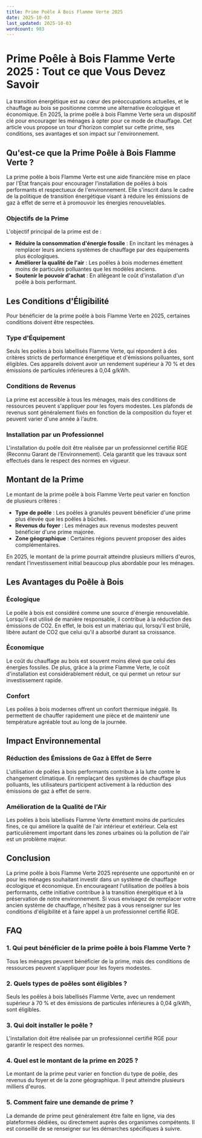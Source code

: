 ```yaml
---
title: Prime Poêle À Bois Flamme Verte 2025
date: 2025-10-03
last_updated: 2025-10-03
wordcount: 903
---
```


# Prime Poêle à Bois Flamme Verte 2025 : Tout ce que Vous Devez Savoir

La transition énergétique est au cœur des préoccupations actuelles, et le chauffage au bois se positionne comme une alternative écologique et économique. En 2025, la prime poêle à bois Flamme Verte sera un dispositif clé pour encourager les ménages à opter pour ce mode de chauffage. Cet article vous propose un tour d'horizon complet sur cette prime, ses conditions, ses avantages et son impact sur l'environnement.

## Qu'est-ce que la Prime Poêle à Bois Flamme Verte ?

La prime poêle à bois Flamme Verte est une aide financière mise en place par l'État français pour encourager l'installation de poêles à bois performants et respectueux de l'environnement. Elle s'inscrit dans le cadre de la politique de transition énergétique visant à réduire les émissions de gaz à effet de serre et à promouvoir les énergies renouvelables.

### Objectifs de la Prime

L'objectif principal de la prime est de :

- **Réduire la consommation d'énergie fossile** : En incitant les ménages à remplacer leurs anciens systèmes de chauffage par des équipements plus écologiques.
- **Améliorer la qualité de l'air** : Les poêles à bois modernes émettent moins de particules polluantes que les modèles anciens.
- **Soutenir le pouvoir d'achat** : En allégeant le coût d'installation d'un poêle à bois performant.

## Les Conditions d'Éligibilité

Pour bénéficier de la prime poêle à bois Flamme Verte en 2025, certaines conditions doivent être respectées.

### Type d'Équipement

Seuls les poêles à bois labellisés Flamme Verte, qui répondent à des critères stricts de performance énergétique et d'émissions polluantes, sont éligibles. Ces appareils doivent avoir un rendement supérieur à 70 % et des émissions de particules inférieures à 0,04 g/kWh.

### Conditions de Revenus

La prime est accessible à tous les ménages, mais des conditions de ressources peuvent s'appliquer pour les foyers modestes. Les plafonds de revenus sont généralement fixés en fonction de la composition du foyer et peuvent varier d'une année à l'autre.

### Installation par un Professionnel

L'installation du poêle doit être réalisée par un professionnel certifié RGE (Reconnu Garant de l’Environnement). Cela garantit que les travaux sont effectués dans le respect des normes en vigueur.

## Montant de la Prime

Le montant de la prime poêle à bois Flamme Verte peut varier en fonction de plusieurs critères :

- **Type de poêle** : Les poêles à granulés peuvent bénéficier d'une prime plus élevée que les poêles à bûches.
- **Revenus du foyer** : Les ménages aux revenus modestes peuvent bénéficier d'une prime majorée.
- **Zone géographique** : Certaines régions peuvent proposer des aides complémentaires.

En 2025, le montant de la prime pourrait atteindre plusieurs milliers d'euros, rendant l'investissement initial beaucoup plus abordable pour les ménages.

## Les Avantages du Poêle à Bois

### Écologique

Le poêle à bois est considéré comme une source d'énergie renouvelable. Lorsqu'il est utilisé de manière responsable, il contribue à la réduction des émissions de CO2. En effet, le bois est un matériau qui, lorsqu'il est brûlé, libère autant de CO2 que celui qu'il a absorbé durant sa croissance.

### Économique

Le coût du chauffage au bois est souvent moins élevé que celui des énergies fossiles. De plus, grâce à la prime Flamme Verte, le coût d'installation est considérablement réduit, ce qui permet un retour sur investissement rapide.

### Confort

Les poêles à bois modernes offrent un confort thermique inégalé. Ils permettent de chauffer rapidement une pièce et de maintenir une température agréable tout au long de la journée.

## Impact Environnemental

### Réduction des Émissions de Gaz à Effet de Serre

L'utilisation de poêles à bois performants contribue à la lutte contre le changement climatique. En remplaçant des systèmes de chauffage plus polluants, les utilisateurs participent activement à la réduction des émissions de gaz à effet de serre.

### Amélioration de la Qualité de l'Air

Les poêles à bois labellisés Flamme Verte émettent moins de particules fines, ce qui améliore la qualité de l'air intérieur et extérieur. Cela est particulièrement important dans les zones urbaines où la pollution de l'air est un problème majeur.

## Conclusion

La prime poêle à bois Flamme Verte 2025 représente une opportunité en or pour les ménages souhaitant investir dans un système de chauffage écologique et économique. En encourageant l'utilisation de poêles à bois performants, cette initiative contribue à la transition énergétique et à la préservation de notre environnement. Si vous envisagez de remplacer votre ancien système de chauffage, n'hésitez pas à vous renseigner sur les conditions d'éligibilité et à faire appel à un professionnel certifié RGE.

## FAQ

### 1. Qui peut bénéficier de la prime poêle à bois Flamme Verte ?

Tous les ménages peuvent bénéficier de la prime, mais des conditions de ressources peuvent s'appliquer pour les foyers modestes.

### 2. Quels types de poêles sont éligibles ?

Seuls les poêles à bois labellisés Flamme Verte, avec un rendement supérieur à 70 % et des émissions de particules inférieures à 0,04 g/kWh, sont éligibles.

### 3. Qui doit installer le poêle ?

L'installation doit être réalisée par un professionnel certifié RGE pour garantir le respect des normes.

### 4. Quel est le montant de la prime en 2025 ?

Le montant de la prime peut varier en fonction du type de poêle, des revenus du foyer et de la zone géographique. Il peut atteindre plusieurs milliers d'euros.

### 5. Comment faire une demande de prime ?

La demande de prime peut généralement être faite en ligne, via des plateformes dédiées, ou directement auprès des organismes compétents. Il est conseillé de se renseigner sur les démarches spécifiques à suivre.